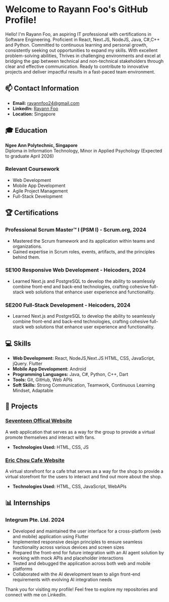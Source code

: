 # Welcome to Rayann Foo's GitHub Profile!

Hello! I'm Rayann Foo, an aspiring IT professional with certifications in Software Engineering. Proficient in React, Next.JS, NodeJS, Java, C#,C++ and Python. Committed to continuous learning and personal growth, consistently seeking out opportunities to expand my skills. With excellent problem-solving abilities, Thrives in challenging environments and excel at bridging the gap between technical and non-technical stakeholders through clear and effective communication. Ready to contribute to innovative projects and deliver impactful results in a fast-paced team environment.

## 📫 Contact Information
- **Email:** [rayannfoo24@gmail.com](mailto:rayannfoo24@gmail.com)
- **LinkedIn:** [Rayann Foo](https://www.linkedin.com/in/rayannfoo/)
- **Location:** Singapore

## 🎓 Education
**Ngee Ann Polytechnic, Singapore**  
Diploma in Information Technology, Minor in Applied Psychology (Expected to graduate April 2026)
### Relevant Coursework
- Web Development
- Mobile App Development
- Agile Project Management
- Full-Stack Development

## 🏆 Certifications
### **Professional Scrum Master™ I (PSM I) - Scrum.org, 2024**
- Mastered the Scrum framework and its application within teams and organizations.
- Gained expertise in Scrum roles, events, artifacts, and the principles behind them.
### **SE100 Responsive Web Development - Heicoders, 2024**
-  Learned Next.js and PostgreSQL to develop the ability to seamlessly combine front-end and back-end technologies, crafting cohesive full-stack web solutions that enhance user experience and functionality.
### **SE200 Full-Stack Development - Heicoders, 2024**
-  Learned Next.js and PostgreSQL to develop the ability to seamlessly combine front-end and back-end technologies, crafting cohesive full-stack web solutions that enhance user experience and functionality.

## 💻 Skills
- **Web Development:** React, NodeJS,Next.JS HTML, CSS, JavaScript, jQuery. Flutter
- **Mobile App Development:** Android
- **Programming Languages:** Java, C#, Python, C++, Dart
- **Tools:** Git, GitHub, Web APIs
- **Soft Skills:** Strong Communication, Teamwork, Continuous Learning Mindset, Adaptable 

## 🚀 Projects
### [Seventeen Offical Website](https://rayannfoo.github.io/fed_asg1/)
A web application that serves as a way for the group to provide a virtual promote themselves and interact with fans.
- **Technologies Used:** HTML, CSS, JS

### [Eric Chou Cafe Website](https://sshiyy.github.io/fed-assignment-2/)
A virtual storefront for a cafe trhat serves as a way for the shop to provide a virtual storefront for the users to interact and find out more about the shop.
- **Technologies Used:** HTML, CSS, JavaScript, WebAPIs
  
## 📊 Internships
### Integrum Pte. Ltd. 2024
- Developed and maintained the user interface for a cross-platform (web and mobile) application using Flutter
- Implemented responsive design principles to ensure seamless functionality across various devices and screen sizes
- Prepared the front-end for future integration with an AI agent solution by working with mock APIs and placeholder
interactions
- Tested and debugged the application across both web and mobile platforms
- Collaborated with the AI development team to align front-end requirements with evolving AI integration needs

  
Thank you for visiting my profile! Feel free to explore my repositories and connect with me on LinkedIn.
